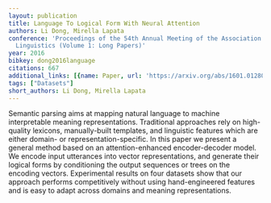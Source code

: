```yaml
---
layout: publication
title: Language To Logical Form With Neural Attention
authors: Li Dong, Mirella Lapata
conference: 'Proceedings of the 54th Annual Meeting of the Association for Computational
  Linguistics (Volume 1: Long Papers)'
year: 2016
bibkey: dong2016language
citations: 667
additional_links: [{name: Paper, url: 'https://arxiv.org/abs/1601.01280'}]
tags: ["Datasets"]
short_authors: Li Dong, Mirella Lapata
---
```

Semantic parsing aims at mapping natural language to machine interpretable
meaning representations. Traditional approaches rely on high-quality lexicons,
manually-built templates, and linguistic features which are either domain- or
representation-specific. In this paper we present a general method based on an
attention-enhanced encoder-decoder model. We encode input utterances into
vector representations, and generate their logical forms by conditioning the
output sequences or trees on the encoding vectors. Experimental results on four
datasets show that our approach performs competitively without using
hand-engineered features and is easy to adapt across domains and meaning
representations.